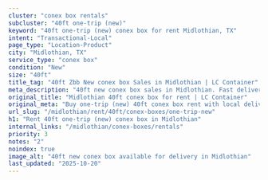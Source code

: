 ```yaml
---
cluster: "conex box rentals"
subcluster: "40ft one-trip (new)"
keyword: "40ft one-trip (new) conex box for rent Midlothian, TX"
intent: "Transactional-Local"
page_type: "Location-Product"
city: "Midlothian, TX"
service_type: "conex box"
condition: "New"
size: "40ft"
title_tag: "40ft Zbb New conex box Sales in Midlothian | LC Container"
meta_description: "40ft new conex box sales in Midlothian. Fast delivery, competitive pricing. Serving conex boxes area. Quote ID: 5KQ. Call (214) 524-4168 for your free quote today."
original_title: "Midlothian 40ft conex box for rent | LC Container"
original_meta: "Buy one-trip (new) 40ft conex box rent with local delivery in Midlothian, TX. LC Container — local Since 2003. Request a fast quote today."
url_slug: "/midlothian/rent/40ft/conex-boxes/one-trip-new"
h1: "Rent 40ft one-trip (new) conex box in Midlothian"
internal_links: "/midlothian/conex-boxes/rentals"
priority: 3
notes: "2"
noindex: true
image_alt: "40ft new conex box available for delivery in Midlothian"
last_updated: "2025-10-20"
---
```


<!-- TODO: Add unique city/inventory copy, images, and internal links here. -->
